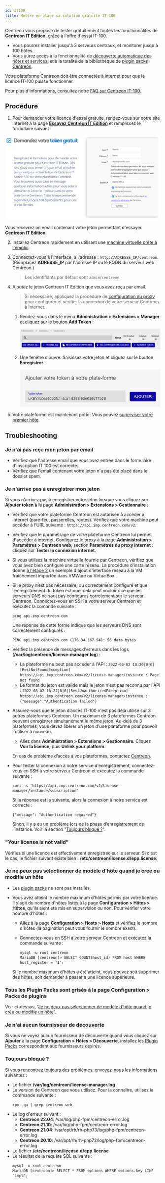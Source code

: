 ```yaml
---
id: IT100
title: Mettre en place sa solution gratuite IT-100
---
```


Centreon vous propose de tester gratuitement toutes les fonctionnalités de **Centreon IT Edition**, grâce à l'offre d'essai IT-100.

- Vous pourrez installer jusqu'à 3 serveurs centraux, et monitorer jusqu'à 100 hôtes. 
- Vous aurez accès à la fonctionnalité de [découverte automatique des hôtes et services](../monitoring/discovery/introduction.md), et à la totalité de la bibliothèque de [plugin packs Centreon](/pp/integrations/plugin-packs/getting-started/introduction).

Votre plateforme Centreon doit être connectée à internet pour que la licence IT-100 puisse fonctionner.

Pour plus d'informations, consultez notre [FAQ sur Centreon IT-100](https://www.centreon.com/faq/faq-centreon-it-100/).

## Procédure

1. Pour demander votre licence d'essai gratuite, rendez-vous sur notre site internet à la page **[Essayez Centreon IT Edition](https://www.centreon.com/essai-gratuit/)**
et remplissez le formulaire suivant :

  ![image](../assets/getting-started/it_100_free_token_form.png)

  Vous recevrez un email contenant votre jeton permettant d'essayer **Centreon IT Edition**.

2. Installez Centreon rapidement en utilisant une [machine virtuelle prête à l'emploi](../installation/installation-of-a-central-server/using-virtual-machines.md).

3. Connectez-vous à l'interface, à l'adresse : `http://ADRESSE_IP/centreon`. (Remplacez **ADRESSE_IP** par l'adresse IP ou le FQDN du serveur web Centreon.)
      
    > Les identifiants par défaut sont `admin`/`centreon`.

4. Ajoutez le jeton Centreon IT Edition que vous avez reçu par email.
    > Si nécessaire, appliquez la procédure de [configuration du proxy](../administration/parameters/centreon-ui.md#configuration-du-proxy) pour configurer et vérifier la connexion de votre serveur Centreon à Internet.

      1. Rendez-vous dans le menu **Administration > Extensions > Manager** et cliquez sur le bouton **Add Token** :

          ![image](../assets/getting-started/it_100_free_token_add_1.png)

      2. Une fenêtre s'ouvre. Saisissez votre jeton et cliquez sur le bouton **Enregistrer** :

          ![image](../assets/getting-started/it_100_free_token_add_2.png)

5. Votre plateforme est maintenant prête. Vous pouvez [superviser votre premier hôte](first-supervision.md).

## Troubleshooting

### Je n'ai pas reçu mon jeton par email

* Vérifiez que l'adresse email que vous avez entrée dans le formulaire d'inscription IT 100 est correcte.
* Vérifiez que l'email contenant votre jeton n'a pas été placé dans le dossier spam.

### Je n'arrive pas à enregistrer mon jeton

Si vous n'arrivez pas à enregistrer votre jeton lorsque vous cliquez sur **Ajouter token** à la page **Administration > Extensions > Gestionnaire** :

* Vérifiez que votre plateforme Centreon est autorisée à accéder à internet (pare-feu, passerelles, routes). Vérifiez que votre machine peut accéder à l'URL suivante : `https://api.imp.centreon.com/v2`.

* Vérifiez que le paramétrage de votre plateforme Centreon lui permet d'accéder à internet. Configurez le proxy à la page **Administration > Paramètres > Centreon web**, section **Paramètres du proxy internet** : cliquez sur **Tester la connexion internet**.

* Si vous utilisez la machine virtuelle fournie par Centreon, vérifiez que vous avez bien configuré une carte réseau. La procédure d'installation donne [à l'étape 2](../installation/installation-of-a-central-server/using-virtual-machines.md#étape-2--installer-la-machine-virtuelle) un exemple d'ajout d'interface réseau à la VM fraîchement importée dans VMWare ou VirtualBox.

* Si le proxy n’est pas nécessaire, ou correctement configuré et que l’enregistrement du token échoue, cela peut vouloir dire que les serveurs DNS ne sont pas configurés corrctement sur le serveur Centreon. Connectez-vous en SSH à votre serveur Centreon et exécutez la comande suivante :

  ```shell
  ping api.imp.centreon.com
  ```

  Une réponse de cette forme indique que les serveurs DNS sont correctement configurés :

  ```shell
  PING api.imp.centreon.com (176.34.167.94): 56 data bytes
  ```

* Vérifiez la présence de messages d'erreurs dans les logs (**/var/log/centreon/license-manager.log**) :

  * La plateforme ne peut pas accéder à l'API : `2022-03-02 10:26|0|0|[RestNotFoundException] https://api.imp.centreon.com/v2/license-manager/instance : Page not found`
  * Le format du jeton est valide mais le jeton n'est pas reconnu par l'API : `2022-03-02 10:22|0|0|[RestUnauthorizedException] https://api.imp.centreon.com/v2/license-manager/instance : {"message":"Authentication failed"}`

* Assurez-vous que le jeton d’accès IT-100 n'est pas déjà utilisé sur 3 autres plateformes Centreon. Un maximum de 3 plateformes Centreon peuvent enregistrer simultanément le même jeton. Au-delà de 3 plateformes, vous devez libérer un jeton d'une plateforme pour pouvoir l'utiliser à nouveau.
  * Allez dans **Administration > Extensions > Gestionnaire**. Cliquez **Voir la licence**, puis **Unlink your platform**.

  En cas de problème d’accès à vos plateformes, contactez [Centreon](mailto:sophie@centreon.com).

* Pour tester la connexion à notre service d'enregistrement, connectez-vous en SSH à votre serveur Centreon et exécutez la commande suivante :

  ```shell
  curl -s 'https://api.imp.centreon.com/v2/license-manager/instance/subscription'
  ```

  Si la réponse est la suivante, alors la connexion à notre service est correcte :

  ```shell
  {"message": "Authentication required"}
  ```

  Sinon, il y a eu un problème lors de la phase d’enregistrement de l’instance.
  Voir la section "[Toujours bloqué ?](#toujours-bloqué-)".

### "Your license is not valid"

Vérifiez si une licence est effectivement enregistrée sur le serveur. Si c'est le cas, le fichier suivant existe bien : **/etc/centreon/license.d/epp.license**.

### Je ne peux pas sélectionner de modèle d'hôte quand je crée ou modifie un hôte

* Les [plugin packs](../monitoring/pluginpacks.md) ne sont pas installés.
* Vous avez atteint le nombre maximum d'hôtes permis par votre licence. Il s'agit du nombre d'hôtes listés à la page **Configuration > Hôtes > Hôtes**, qu'ils aient été mis en supervision ou non. Pour vérifier votre nombre d'hôtes :

  * Allez à la page **Configuration > Hosts > Hosts** et vérifiez le nombre d'hôtes (la pagination peut vous fournir le nombre exact).
  * Connectez-vous en SSH à votre serveur Centreon et exécutez la commande suivante :

    ```shell
    mysql -u root centreon
    MariaDB [centreon]> SELECT COUNT(host_id) FROM host WHERE host_register = '1';
    ```

  Si le nombre maximum d'hôtes a été atteint, vous pouvez soit supprimer des hôtes, soit demander à passer à une licence supérieure.

### Tous les Plugin Packs sont grisés à la page Configuration > Packs de plugins

Voir ci-dessus, "[Je ne peux pas sélectionner de modèle d'hôte quand je crée ou modifie un hôte](#je-ne-peux-pas-sélectionner-de-modèle-dhôte-quand-je-crée-ou-modifie-un-hôte)".

### Je n'ai aucun fournisseur de découverte

Si vous ne voyez aucun fournisseur de découverte quand vous cliquez sur **Ajouter** à la page **Configuration > Hôtes > Découverte**,
installez les [Plugin Packs](../monitoring/pluginpacks.md) correspondant aux fournisseurs désirés.

### Toujours bloqué ?

Si vous rencontrez toujours des problèmes, envoyez-nous les informations suivantes :

* Le fichier **/var/log/centreon/license-manager.log**
* La version de Centreon que vous utilisez. Pour la connaître, utilisez la commande suivante :
  ```shell
  rpm -qa | grep centreon-web
  ```
* Le log d'erreur suivant :
  * **Centreon 22.04**: /var/log/php-fpm/centreon-error.log
  * **Centreon 21.10**: /var/log/php-fpm/centreon-error.log
  * **Centreon 21.04**: /var/opt/rh/rh-php73/log/php-fpm/centreon-error.log
  * **Centreon 20.10**: /var/opt/rh/rh-php72/log/php-fpm/centreon-error.log
* Le fichier **/etc/centreon/license.d/epp.license**
* Le résultat de la requête SQL suivante :
  ```shell
  mysql -u root centreon
  MariaDB [centreon]> SELECT * FROM options WHERE options.key LIKE "imp%";
  ```
